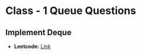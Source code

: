 # Class - 1 Queue Questions


## Implement Deque
- **Leetcode:** [Link](https://leetcode.com/problems/design-circular-deque/)